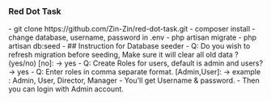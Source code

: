 <h3>Red Dot Task</h3>
- git clone https://github.com/Zin-Zin/red-dot-task.git
- composer install
- change database, username, password in .env
- php artisan migrate
- php artisan db:seed 
-   ## Instruction for Database seeder
        - Q: Do you wish to refresh migration before seeding, Make sure it will clear all old data ? (yes/no) [no]:
            -> yes
        - Q: Create Roles for users, default is admin and users? 
            -> yes
        - Q: Enter roles in comma separate format. [Admin,User]:
            -> example : Admin, User, Director, Manager
        - You'll get Username & password.
        - Then you can login with Admin account.